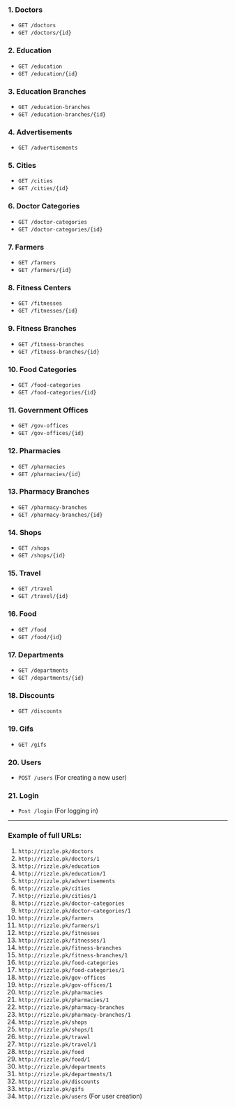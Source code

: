 

### 1. **Doctors**
   - `GET /doctors`
   - `GET /doctors/{id}`

### 2. **Education**
   - `GET /education`
   - `GET /education/{id}`

### 3. **Education Branches**
   - `GET /education-branches`
   - `GET /education-branches/{id}`

### 4. **Advertisements**
   - `GET /advertisements`

### 5. **Cities**
   - `GET /cities`
   - `GET /cities/{id}`

### 6. **Doctor Categories**
   - `GET /doctor-categories`
   - `GET /doctor-categories/{id}`

### 7. **Farmers**
   - `GET /farmers`
   - `GET /farmers/{id}`

### 8. **Fitness Centers**
   - `GET /fitnesses`
   - `GET /fitnesses/{id}`

### 9. **Fitness Branches**
   - `GET /fitness-branches`
   - `GET /fitness-branches/{id}`

### 10. **Food Categories**
   - `GET /food-categories`
   - `GET /food-categories/{id}`

### 11. **Government Offices**
   - `GET /gov-offices`
   - `GET /gov-offices/{id}`

### 12. **Pharmacies**
   - `GET /pharmacies`
   - `GET /pharmacies/{id}`

### 13. **Pharmacy Branches**
   - `GET /pharmacy-branches`
   - `GET /pharmacy-branches/{id}`

### 14. **Shops**
   - `GET /shops`
   - `GET /shops/{id}`

### 15. **Travel**
   - `GET /travel`
   - `GET /travel/{id}`

### 16. **Food**
   - `GET /food`
   - `GET /food/{id}`

### 17. **Departments**
   - `GET /departments`
   - `GET /departments/{id}`

### 18. **Discounts**
   - `GET /discounts`

### 19. **Gifs**
   - `GET /gifs`

### 20. **Users**
   - `POST /users` (For creating a new user)

### 21. **Login**
   - `Post /login` (For logging in)

---

### **Example of full URLs**:

1. `http://rizzle.pk/doctors`
2. `http://rizzle.pk/doctors/1`
3. `http://rizzle.pk/education`
4. `http://rizzle.pk/education/1`
5. `http://rizzle.pk/advertisements`
6. `http://rizzle.pk/cities`
7. `http://rizzle.pk/cities/1`
8. `http://rizzle.pk/doctor-categories`
9. `http://rizzle.pk/doctor-categories/1`
10. `http://rizzle.pk/farmers`
11. `http://rizzle.pk/farmers/1`
12. `http://rizzle.pk/fitnesses`
13. `http://rizzle.pk/fitnesses/1`
14. `http://rizzle.pk/fitness-branches`
15. `http://rizzle.pk/fitness-branches/1`
16. `http://rizzle.pk/food-categories`
17. `http://rizzle.pk/food-categories/1`
18. `http://rizzle.pk/gov-offices`
19. `http://rizzle.pk/gov-offices/1`
20. `http://rizzle.pk/pharmacies`
21. `http://rizzle.pk/pharmacies/1`
22. `http://rizzle.pk/pharmacy-branches`
23. `http://rizzle.pk/pharmacy-branches/1`
24. `http://rizzle.pk/shops`
25. `http://rizzle.pk/shops/1`
26. `http://rizzle.pk/travel`
27. `http://rizzle.pk/travel/1`
28. `http://rizzle.pk/food`
29. `http://rizzle.pk/food/1`
30. `http://rizzle.pk/departments`
31. `http://rizzle.pk/departments/1`
32. `http://rizzle.pk/discounts`
33. `http://rizzle.pk/gifs`
34. `http://rizzle.pk/users` (For user creation)
